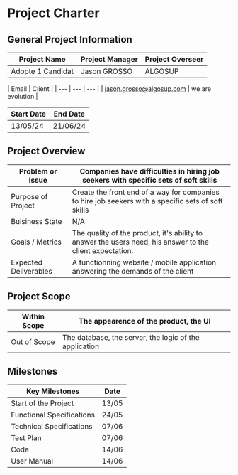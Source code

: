 # Project Charter

## General Project Information

| Project Name | Project Manager | Project Overseer |
| --- | --- | --- |
| Adopte 1 Candidat | Jason GROSSO | ALGOSUP |

| Email | Client |
| --- | --- | --- |
| jason.grosso@algosup.com | we are evolution |

| Start Date | End Date |
| --- | --- |
| 13/05/24 | 21/06/24 |

## Project Overview

| Problem or Issue | Companies have difficulties in hiring job seekers with specific sets of soft skills |
| --- | --- |
| Purpose of Project | Create the front end of a way for companies to hire job seekers with a specific sets of soft skills |
| Buisiness State | N/A |
| Goals / Metrics | The quality of the product, it's ability to answer the users need, his answer to the client expectation. |
| Expected Deliverables | A functionning website / mobile application answering the demands of the client |

## Project Scope

| Within Scope | The appearence of the product, the UI |
| --- | --- |
| Out of Scope | The database, the server, the logic of the application |

## Milestones

| Key Milestones | Date |
| --- | --- |
| Start of the Project | 13/05 |
| Functional Specifications | 24/05 |
| Technical Specifications  | 07/06 |
| Test Plan | 07/06 |
| Code | 14/06 |
| User Manual | 14/06 |